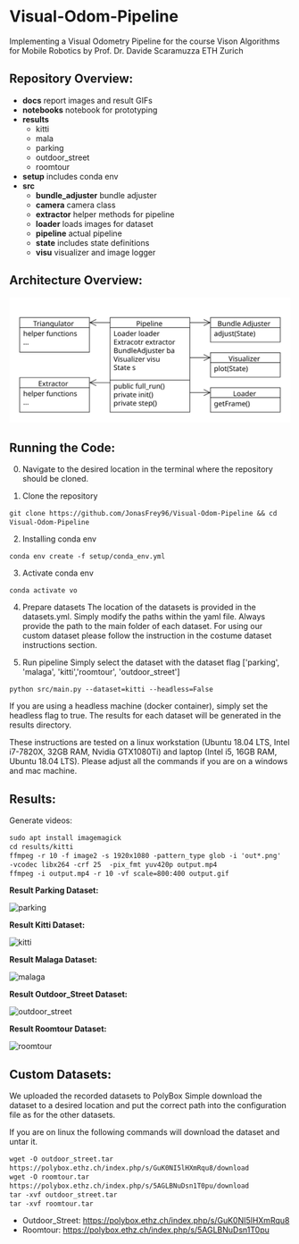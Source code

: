 # Visual-Odom-Pipeline
Implementing a Visual Odometry Pipeline for the course Vison Algorithms for Mobile Robotics by Prof. Dr. Davide Scaramuzza ETH Zurich

## Repository Overview:
- **docs** report images and result GIFs
- **notebooks** notebook for prototyping
- **results**
	- kitti
	- mala
	- parking
	- outdoor_street
	- roomtour
- **setup** includes conda env
- **src**
	- **bundle_adjuster** bundle adjuster 
	- **camera** camera class
	- **extractor** helper methods for pipeline
	- **loader** loads images for dataset
	- **pipeline** actual pipeline 
	- **state** includes state definitions
	- **visu** visualizer and image logger

## Architecture Overview:
<img src="https://github.com/JonasFrey96/Visual-Odom-Pipeline/blob/master/docs/Pipeline.svg">


## Running the Code: 
0. Navigate to the desired location in the terminal where the repository should be cloned.

1. Clone the repository
```
git clone https://github.com/JonasFrey96/Visual-Odom-Pipeline && cd Visual-Odom-Pipeline
```

2. Installing conda env
```
conda env create -f setup/conda_env.yml
```

3. Activate conda env
```
conda activate vo
```

4. Prepare datasets
The location of the datasets is provided in the datasets.yml. 
Simply modify the paths within the yaml file.
Always provide the path to the main folder of each dataset. 
For using our custom dataset please follow the instruction in the costume dataset instructions section. 

5. Run pipeline
Simply select the dataset with the dataset flag ['parking', 'malaga', 'kitti','roomtour', 'outdoor_street']
```
python src/main.py --dataset=kitti --headless=False
```
If you are using a headless machine (docker container), simply set the headless flag to true.
The results for each dataset will be generated in the results directory. 

These instructions are tested on a linux workstation (Ubuntu 18.04 LTS, Intel i7-7820X, 32GB RAM, Nvidia GTX1080Ti) and laptop (Intel i5, 16GB RAM, Ubuntu 18.04 LTS). 
Please adjust all the commands if you are on a windows and mac machine.

## Results:

Generate videos:
```
sudo apt install imagemagick
cd results/kitti
ffmpeg -r 10 -f image2 -s 1920x1080 -pattern_type glob -i 'out*.png'  -vcodec libx264 -crf 25  -pix_fmt yuv420p output.mp4
ffmpeg -i output.mp4 -r 10 -vf scale=800:400 output.gif
```

**Result Parking Dataset:**

![parking](https://github.com/JonasFrey96/Visual-Odom-Pipeline/blob/master/docs/parking.gif)


**Result Kitti Dataset:**

![kitti](https://github.com/JonasFrey96/Visual-Odom-Pipeline/blob/master/docs/kitti.gif)


**Result Malaga Dataset:**

![malaga](https://github.com/JonasFrey96/Visual-Odom-Pipeline/blob/master/docs/malaga.gif)



**Result Outdoor_Street Dataset:**

![outdoor_street](https://github.com/JonasFrey96/Visual-Odom-Pipeline/blob/master/docs/outdoor_street.gif)


**Result Roomtour Dataset:**

![roomtour](https://github.com/JonasFrey96/Visual-Odom-Pipeline/blob/master/docs/roomtour.gif)



## Custom Datasets:
We uploaded the recorded datasets to PolyBox
Simple download the dataset to a desired location and put the correct path into the configuration file as for the other datasets.

If you are on linux the following commands will download the dataset and untar it.
```
wget -O outdoor_street.tar https://polybox.ethz.ch/index.php/s/GuK0NI5lHXmRqu8/download
wget -O roomtour.tar https://polybox.ethz.ch/index.php/s/5AGLBNuDsn1T0pu/download
tar -xvf outdoor_street.tar
tar -xvf roomtour.tar
```
- Outdoor_Street: https://polybox.ethz.ch/index.php/s/GuK0NI5lHXmRqu8
- Roomtour: https://polybox.ethz.ch/index.php/s/5AGLBNuDsn1T0pu


